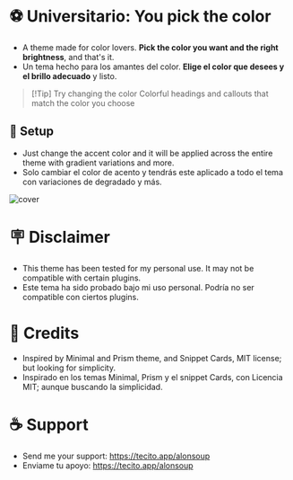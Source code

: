 # ⚽ Universitario: **You pick the color**
+ A theme made for color lovers. **Pick the color you want and the right brightness**, and that's it. </br>
+ Un tema hecho para los amantes del color. **Elige el color que desees y el brillo adecuado** y listo.

> [!Tip] Try changing the color
> Colorful headings and callouts that match the color you choose

## 🎨 Setup
+ Just change the accent color and it will be applied across the entire theme with gradient variations and more. </br>
+ Solo cambiar el color de acento y tendrás este aplicado a todo el tema con variaciones de degradado y más.

![cover](https://github.com/user-attachments/assets/5bf8413b-46a0-4ef4-b922-0f8dce9a186e)

# 🪧 Disclaimer
+ This theme has been tested for my personal use. It may not be compatible with certain plugins. </br>
+ Este tema ha sido probado bajo mi uso personal. Podría no ser compatible con ciertos plugins.

# 🌟 Credits
+ Inspired by Minimal and Prism theme, and Snippet Cards, MIT license; but looking for simplicity. </br>
+ Inspirado en los temas Minimal, Prism y el snippet Cards, con Licencia MIT; aunque buscando la simplicidad.

# ☕ Support
+ Send me your support: https://tecito.app/alonsoup </br>
+ Enviame tu apoyo: https://tecito.app/alonsoup

